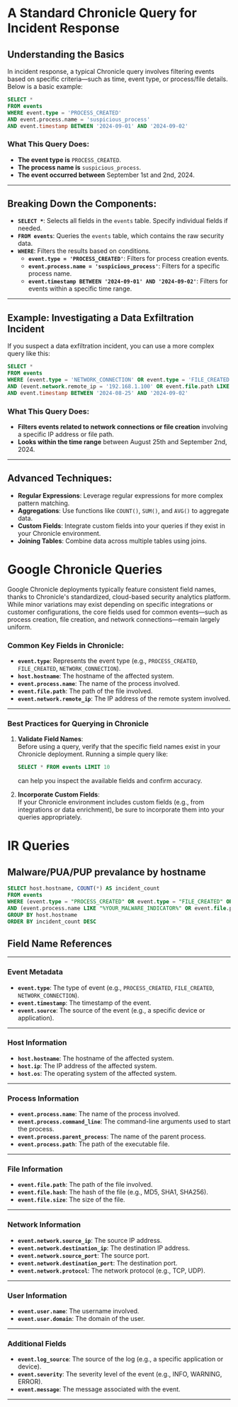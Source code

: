 # A Standard Chronicle Query for Incident Response

## Understanding the Basics

In incident response, a typical Chronicle query involves filtering events based on specific criteria—such as time, event type, or process/file details. Below is a basic example:

```sql
SELECT *  
FROM events  
WHERE event.type = 'PROCESS_CREATED'  
AND event.process.name = 'suspicious_process'  
AND event.timestamp BETWEEN '2024-09-01' AND '2024-09-02'
```
### What This Query Does:
- **The event type is** `PROCESS_CREATED`.  
- **The process name is** `suspicious_process`.  
- **The event occurred between** September 1st and 2nd, 2024.
---
## Breaking Down the Components:
- **`SELECT *`**: Selects all fields in the `events` table. Specify individual fields if needed.
- **`FROM events`**: Queries the `events` table, which contains the raw security data.
- **`WHERE`**: Filters the results based on conditions.
  - **`event.type = 'PROCESS_CREATED'`**: Filters for process creation events.
  - **`event.process.name = 'suspicious_process'`**: Filters for a specific process name.
  - **`event.timestamp BETWEEN '2024-09-01' AND '2024-09-02'`**: Filters for events within a specific time range.
---
## Example: Investigating a Data Exfiltration Incident

If you suspect a data exfiltration incident, you can use a more complex query like this:
```sql
SELECT *  
FROM events  
WHERE (event.type = 'NETWORK_CONNECTION' OR event.type = 'FILE_CREATED')  
AND (event.network.remote_ip = '192.168.1.100' OR event.file.path LIKE '%sensitive_data%')  
AND event.timestamp BETWEEN '2024-08-25' AND '2024-09-02'
```
### What This Query Does:
- **Filters events related to network connections or file creation** involving a specific IP address or file path.
- **Looks within the time range** between August 25th and September 2nd, 2024.
---
## Advanced Techniques:
- **Regular Expressions**: Leverage regular expressions for more complex pattern matching.
- **Aggregations**: Use functions like `COUNT()`, `SUM()`, and `AVG()` to aggregate data.
- **Custom Fields**: Integrate custom fields into your queries if they exist in your Chronicle environment.
- **Joining Tables**: Combine data across multiple tables using joins.

# Google Chronicle Queries
Google Chronicle deployments typically feature consistent field names, thanks to Chronicle's standardized, cloud-based security analytics platform. While minor variations may exist depending on specific integrations or customer configurations, the core fields used for common events—such as process creation, file creation, and network connections—remain largely uniform.

### Common Key Fields in Chronicle:
- **`event.type`**: Represents the event type (e.g., `PROCESS_CREATED`, `FILE_CREATED`, `NETWORK_CONNECTION`).
- **`host.hostname`**: The hostname of the affected system.
- **`event.process.name`**: The name of the process involved.
- **`event.file.path`**: The path of the file involved.
- **`event.network.remote_ip`**: The IP address of the remote system involved.
---
### Best Practices for Querying in Chronicle

1. **Validate Field Names**:  
   Before using a query, verify that the specific field names exist in your Chronicle deployment. Running a simple query like:
   ```SQL
   SELECT * FROM events LIMIT 10
   ```
   can help you inspect the available fields and confirm accuracy.

2. **Incorporate Custom Fields**:  
   If your Chronicle environment includes custom fields (e.g., from integrations or data enrichment), be sure to incorporate them into your queries appropriately.

# IR Queries

## Malware/PUA/PUP prevalance by hostname
   ```SQL
SELECT host.hostname, COUNT(*) AS incident_count
FROM events
WHERE (event.type = "PROCESS_CREATED" OR event.type = "FILE_CREATED" OR event.type = "NETWORK_CONNECTION")
AND (event.process.name LIKE "%YOUR_MALWARE_INDICATOR%" OR event.file.path LIKE "%YOUR_MALWARE_INDICATOR%")
GROUP BY host.hostname
ORDER BY incident_count DESC
   ```
## Field Name References
---
### Event Metadata
- **`event.type`**: The type of event (e.g., `PROCESS_CREATED`, `FILE_CREATED`, `NETWORK_CONNECTION`).
- **`event.timestamp`**: The timestamp of the event.
- **`event.source`**: The source of the event (e.g., a specific device or application).
---
### Host Information
- **`host.hostname`**: The hostname of the affected system.
- **`host.ip`**: The IP address of the affected system.
- **`host.os`**: The operating system of the affected system.
---
### Process Information
- **`event.process.name`**: The name of the process involved.
- **`event.process.command_line`**: The command-line arguments used to start the process.
- **`event.process.parent_process`**: The name of the parent process.
- **`event.process.path`**: The path of the executable file.
---
### File Information
- **`event.file.path`**: The path of the file involved.
- **`event.file.hash`**: The hash of the file (e.g., MD5, SHA1, SHA256).
- **`event.file.size`**: The size of the file.
---
### Network Information
- **`event.network.source_ip`**: The source IP address.
- **`event.network.destination_ip`**: The destination IP address.
- **`event.network.source_port`**: The source port.
- **`event.network.destination_port`**: The destination port.
- **`event.network.protocol`**: The network protocol (e.g., TCP, UDP).
---
### User Information

- **`event.user.name`**: The username involved.
- **`event.user.domain`**: The domain of the user.
---
### Additional Fields

- **`event.log_source`**: The source of the log (e.g., a specific application or device).
- **`event.severity`**: The severity level of the event (e.g., INFO, WARNING, ERROR).
- **`event.message`**: The message associated with the event.
---

